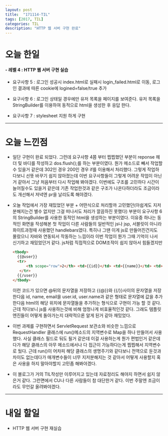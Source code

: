 ```yaml
---
layout: post
title:  "171114-TIL"
tags: [2017, TIL]
categories: TIL
description: "HTTP 웹 서버 구현 완료"
---
```


오늘 한일
========

#### - 레벨 4 : HTTP 웹 서버 구현 실습  

  - 요구사항 5 : 로그인 성공시 index.html로 실패시 login_failed.html로 이동, 로그인 결과에 따른 cookie에 logined=false/true 추가

  - 요구사항 6 : 로그인 상태일 경우에만 유저 목록을 페이지를 보여준다. 유저 목록을 StringBuilder를 이용하여 동적으로 html을 생성한 후 응답 한다.

  - 요구사항 7 : stylesheet 지원 하게 구현

---

오늘 느낀점
==========

- 일단 구현이 완료 되었다. 그런데 요구사항 4쯤 부터 찝찝했던 부분이 reponse 헤더 및 바디를 작성하고 dos.flush();를 하는 부분이였다. 뭔가 메소드로 빼서 작업할 수 있을거 같은데 302인 경우 200인 경우 if를 이용해서 처리했다. 그렇게 작업하다보니 선뜻 바꾸기 쉽지 않아졌는데 이번 요구사항들이 그렇게 어려운 작업이 아닌거 같아서 그냥 처음부터 다시 작업해 봐야겠다. 이번에도 구조를 고민하다 시간이 늘어질수도 있을거 같은데 기존 작업한것과 같은 구조가 나온다하더라도 조금이라도 개선해서 저녁엔 pr을 날리도록 해야겠다.

- 오늘 작업에서 가장 재밌었던 부분 + 어떤식으로 처리할까 고민했던(아쉽게도 지저분해지는건 별수 없지만 그걸 떠나서도 처리가 깔끔하진 못했다) 부분이 요구사항 6의 StringBuilder를 사용한 동적인 html을 생성하는 부분이였다. 이유중 하나는 동적인 화면을 작성해본 첫 작업이 다른 사람들의 일반적인 js나 jsp, 서블릿이 아니라 화이트과정때 사용했던 handlebars였다. 특히나 그땐 이게 js로 만들어진건지도 몰랐으니 자바와 연동되서 작동하는 느낌이라 이번 작업이 뭔가 그때 기억이 나서 신기하고 재밌었던거 같다. js처럼 직접적으로 DOM조작이 쉽지 않아서 힘들겠지만  
  ```html
  <tbody>
    {{@user}}
    <tr>
        <th scope="row">2</th> <td>{{id}}</td> <td>{{name}}</td> <td>{{email}}</td><td><a href="#" class="btn btn-success" role="button">수정</a></td>
     </tr>
    {{/user}}
  </tbody>
  ```
  이런 코드가 있으면 @뒤의 문자열을 저장하고 {{@}}와 {{/}}사이의 문자열을 저장한다음 id, name, email을 user.id, user.name과 같은 형태로 문자열에 값을 추가한다음 html의 해당 위치에 문자열들을 추가하는 형식으로 구현이 가능 할 것 같다. 근데 적다보니 js를 사용하는것에 비해 엄청나게 비효율적인것 같다. 그래도 템플릿엔진들이 어떻게 돌아가는지 대략적으론 알게 된거 같아 재밌었다.  

- 이번 과제를 구현하면서 ServletRequest 보관소와 비슷한 느낌으로 RequestHandler 클래스에 run()메소드의 지역변수로 Map을 하나 만들어서 사용했다. 사실 클래스 필드로 둬도 될거 같은데 이걸 사용하는게 뭔가 편법인거 같은데다가 해당 클래스의 아무 메소드에서나 다 접근이 가능하다는게 찝찝해서 지역변수로 뒀다. 근데 run()이 어차피 해당 클래스의 생명주기와 같다보니 전역으로 둔것과 차이도 없는데다가 매개변수들이 너무 지저분해지는 것 같아서 어떻게 사용할지 혹은 사용을 하지 말아야할지 고민좀 해봐야겠다.

- 이 블로그가 거의 TIL작성만 이루어지고 있는데 자료정리도 해야지 하면서 쉽지 않은거 같다. 그런면에서 CU나 다른 사람들이 참 대단한거 같다. 이번 주말엔 조금이라도 무언갈 올려봐야겠다.

---

내일 할일
=========

- HTTP 웹 서버 구현 재실습
